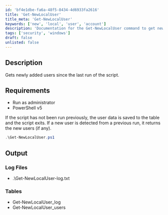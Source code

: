 ```yaml
---
id: 'bf4e1dbe-fa6a-48f5-8434-4d6933fa2616'
title: 'Get-NewLocalUser'
title_meta: 'Get-NewLocalUser'
keywords: ['new', 'local', 'user', 'account']
description: 'Documentation for the Get-NewLocalUser command to get newly added local users since the last run of the script.'
tags: ['security', 'windows']
draft: false
unlisted: false
---
```


## Description
Gets newly added users since the last run of the script.

## Requirements
- Run as administrator
- PowerShell v5

If the script has not been run previously, the user data is saved to the table and the script exits. If a new user is detected from a previous run, it returns the new users (if any).

```powershell
.\Get-NewLocalUser.ps1
```

## Output

### Log Files
- .\Get-NewLocalUser-log.txt

### Tables
- Get-NewLocalUser_log
- Get-NewLocalUser_users




